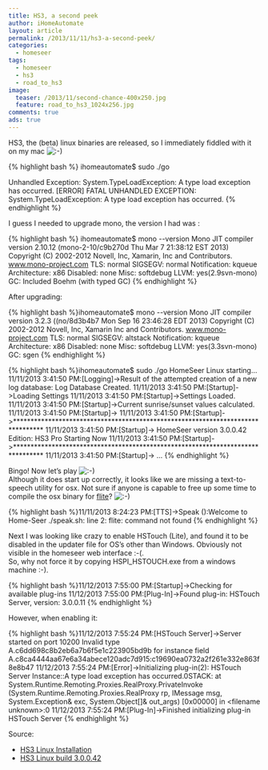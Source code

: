 ```yaml
---
title: HS3, a second peek
author: iHomeAutomate
layout: article
permalink: /2013/11/11/hs3-a-second-peek/
categories:
  - homeseer
tags:
  - homeseer
  - hs3
  - road_to_hs3  
image:
  teaser: /2013/11/second-chance-400x250.jpg
  feature: road_to_hs3_1024x256.jpg
comments: true
ads: true  
---
```

HS3, the (beta) linux binaries are released, so I immediately fiddled with it on my mac <img src="http://www.ihomeautomate.eu/wp-includes/images/smilies/icon_smile.gif" alt=":-)" class="wp-smiley" />

{% highlight bash %}
ihomeautomate$ sudo ./go  

Unhandled Exception:
System.TypeLoadException: A type load exception has occurred.
[ERROR] FATAL UNHANDLED EXCEPTION: System.TypeLoadException: A type load exception has occurred.
{% endhighlight %}

I guess I needed to upgrade mono, the version I had was :

{% highlight bash %}
ihomeautomate$ mono --version
Mono JIT compiler version 2.10.12 (mono-2-10/c9b270d Thu Mar  7 21:38:12 EST 2013)
Copyright (C) 2002-2012 Novell, Inc, Xamarin, Inc and Contributors. www.mono-project.com
	TLS:           normal
	SIGSEGV:       normal
	Notification:  kqueue
	Architecture:  x86
	Disabled:      none
	Misc:          softdebug 
	LLVM:          yes(2.9svn-mono)
	GC:            Included Boehm (with typed GC)
{% endhighlight %}

After upgrading:

{% highlight bash %}ihomeautomate$ mono --version
Mono JIT compiler version 3.2.3 ((no/8d3b4b7 Mon Sep 16 23:46:28 EDT 2013)
Copyright (C) 2002-2012 Novell, Inc, Xamarin Inc and Contributors. www.mono-project.com
	TLS:           normal
	SIGSEGV:       altstack
	Notification:  kqueue
	Architecture:  x86
	Disabled:      none
	Misc:          softdebug 
	LLVM:          yes(3.3svn-mono)
	GC:            sgen
{% endhighlight %}

{% highlight bash %}ihomeautomate$ sudo ./go
HomeSeer Linux starting...
11/11/2013 3:41:50 PM:[Logging]->Result of the attempted creation of a new log database: Log Database Created.
11/11/2013 3:41:50 PM:[Startup]->Loading Settings
11/11/2013 3:41:50 PM:[Startup]->Settings Loaded.
11/11/2013 3:41:50 PM:[Startup]->Current sunrise/sunset values calculated.
11/11/2013 3:41:50 PM:[Startup]-> 
11/11/2013 3:41:50 PM:[Startup]->********************************************************************************
11/11/2013 3:41:50 PM:[Startup]->            HomeSeer version 3.0.0.42 Edition: HS3 Pro Starting Now
11/11/2013 3:41:50 PM:[Startup]->********************************************************************************
11/11/2013 3:41:50 PM:[Startup]-> 
...
{% endhighlight %}

Bingo! Now let&#8217;s play <img src="http://www.ihomeautomate.eu/wp-includes/images/smilies/icon_smile.gif" alt=":-)" class="wp-smiley" />  
Although it does start up correctly, it looks like we are missing a text-to-speech utility for osx. Not sure if anyone is capable to free up some time to compile the osx binary for <a href="http://www.speech.cs.cmu.edu/flite/" title="flite" target="_blank">flite</a>? <img src="http://www.ihomeautomate.eu/wp-includes/images/smilies/icon_smile.gif" alt=":-)" class="wp-smiley" />

{% highlight bash %}11/11/2013 8:24:23 PM:[TTS]->Speak ():Welcome to Home-Seer
./speak.sh: line 2: flite: command not found
{% endhighlight %}

Next I was looking like crazy to enable HSTouch (Lite), and found it to be disabled in the updater file for OS&#8217;s other than Windows. Obviously not visible in the homeseer web interface :-(.  
So, why not force it by copying HSPI_HSTOUCH.exe from a windows machine :-).

{% highlight bash %}11/12/2013 7:55:00 PM:[Startup]->Checking for available plug-ins
11/12/2013 7:55:00 PM:[Plug-In]->Found plug-in: HSTouch Server, version: 3.0.0.11
{% endhighlight %}

However, when enabling it:

{% highlight bash %}11/12/2013 7:55:24 PM:[HSTouch Server]->Server started on port 10200
Invalid type A.c6dd698c8b2eb6a7b6f5e1c223905bd9b for instance field A.c8ca4444aa67e6a34abece120adc7d915:c19690ea0732a2f261e332e863f8e8b47
11/12/2013 7:55:24 PM:[Error]->Initializing plug-in(2): HSTouch Server Instance::A type load exception has occurred.0STACK:  at System.Runtime.Remoting.Proxies.RealProxy.PrivateInvoke (System.Runtime.Remoting.Proxies.RealProxy rp, IMessage msg, System.Exception&#038; exc, System.Object[]&#038; out_args) [0x00000] in &lt;filename unknown>:0 
11/12/2013 7:55:24 PM:[Plug-In]->Finished initializing plug-in HSTouch Server
{% endhighlight %}

Source:

  * <a title="HS3 linux installation" href="http://forums.homeseer.com/showthread.php?t=162813" target="_blank">HS3 Linux Installation</a> 
  * <a title="HS3 Linux build 3.0.0.42" href="http://forums.homeseer.com/showthread.php?t=162814" target="_blank">HS3 Linux build 3.0.0.42</a>
